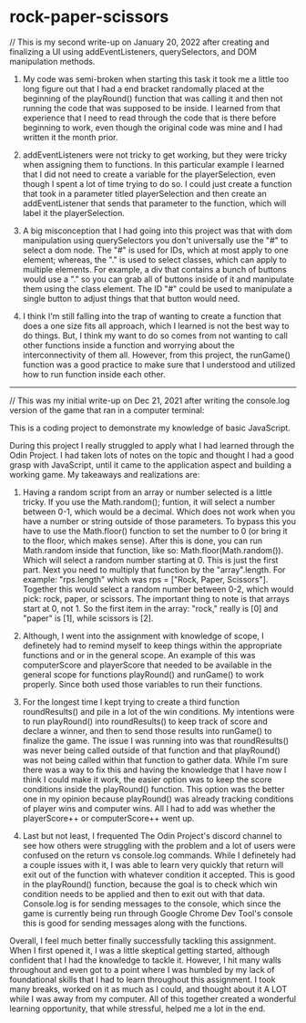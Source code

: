 # rock-paper-scissors
// This is my second write-up on January 20, 2022 after creating and finalizing a UI using addEventListeners, querySelectors, and DOM manipulation methods.

1. My code was semi-broken when starting this task it took me a little too long figure out that I had a end bracket randomally placed at the beginning of the playRound() function that was calling it and then not running the code that was supposed to be inside. I learned from that experience that I need to read through the code that is there before beginning to work, even though the original code was mine and I had written it the month prior.

2. addEventListeners were not tricky to get working, but they were tricky when assigning them to functions. In this particular example I learned that I did not need to create a variable for the playerSelection, even though I spent a lot of time trying to do so. I could just create a function that took in a parameter titled playerSelection and then create an addEventListener that sends that parameter to the function, which will label it the playerSelection.

3. A big misconception that I had going into this project was that with dom manipulation using querySelectors you don't universally use the "#" to select a dom node. The "#" is used for IDs, which at most apply to one element; whereas, the "." is used to select classes, which can apply to multiple elements. For example, a div that contains a bunch of buttons would use a "." so you can grab all of buttons inside of it and manipulate them using the class element. The ID "#" could be used to manipulate a single button to adjust things that that button would need.

4. I think I'm still falling into the trap of wanting to create a function that does a one size fits all approach, which I learned is not the best way to do things. But, I think my want to do so comes from not wanting to call other functions inside a function and worrying about the interconnectivity of them all. However, from this project, the runGame() function was a good practice to make sure that I understood and utilized how to run function inside each other.

**********************************
// This was my initial write-up on Dec 21, 2021 after writing the console.log version of the game that ran in a computer terminal:

This is a coding project to demonstrate my knowledge of basic JavaScript.

During this project I really struggled to apply what I had learned through the Odin Project. I had taken lots of notes on the topic and thought I had a good grasp with JavaScript, until it came to the application aspect and building a working game. My takeaways and realizations are:

1. Having a random script from an array or number selected is a little tricky. If you use the Math.random(); funtion, it will select a number between 0-1, which would be a decimal. Which does not work when you have a number or string outside of those parameters. To bypass this you have to use the Math.floor() function to set the number to 0 (or bring it to the floor, which makes sense). After this is done, you can run Math.random inside that function, like so: Math.floor(Math.random()). Which will select a random number starting at 0. This is just the first part. Next you need to multiply that function by the "array".length. For example: "rps.length" which was rps = ["Rock, Paper, Scissors"]. Together this would select a random number between 0-2, which would pick: rock, paper, or scissors. The important thing to note is that arrays start at 0, not 1. So the first item in the array: "rock," really is [0] and "paper" is [1], while scissors is [2].

2. Although, I went into the assignment with knowledge of scope, I definetely had to remind myself to keep things within the appropriate functions and or in the general scope. An example of this was computerScore and playerScore that needed to be available in the general scope for functions playRound() and runGame() to work properly. Since both used those variables to run their functions.

3. For the longest time I kept trying to create a third function roundResults() and pile in a lot of the win conditions. My intentions were to run playRound() into roundResults() to keep track of score and declare a winner, and then to send those results into runGame() to finalize the game. The issue I was running into was that roundResults() was never being called outside of that function and that playRound() was not being called within that function to gather data. While I'm sure there was a way to fix this and having the knowledge that I have now I think I could make it work, the easier option was to keep the score conditions inside the playRound() function. This option was the better one in my opinion because playRound() was already tracking conditions of player wins and computer wins. All I had to add was whether the playerScore++ or computerScore++ went up.

4. Last but not least, I frequented The Odin Project's discord channel to see how others were struggling with the problem and a lot of users were confused on the return vs console.log commands. While I definetely had a couple issues with it, I was able to learn very quickly that return will exit out of the function with whatever condition it accepted. This is good in the playRound() function, because the goal is to check which win condition needs to be applied and then to exit out with that data. Console.log is for sending messages to the console, which since the game is currently being run through Google Chrome Dev Tool's console this is good for sending messages along with the functions.

Overall, I feel much better finally successfully tackling this assignment. When I first opened it, I was a little skeptical getting started, although confident that I had the knowledge to tackle it. However, I hit many walls throughout and even got to a point where I was humbled by my lack of foundational skills that I had to learn throughout this assignment. I took many breaks, worked on it as much as I could, and thought about it A LOT while I was away from my computer. All of this together created a wonderful learning opportunity, that while stressful, helped me a lot in the end.